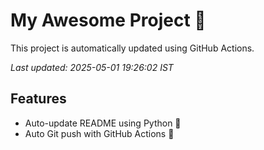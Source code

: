 # My Awesome Project 🚀

This project is automatically updated using GitHub Actions.

_Last updated: 2025-05-01 19:26:02 IST_

## Features
- Auto-update README using Python 🐍
- Auto Git push with GitHub Actions 🤖
